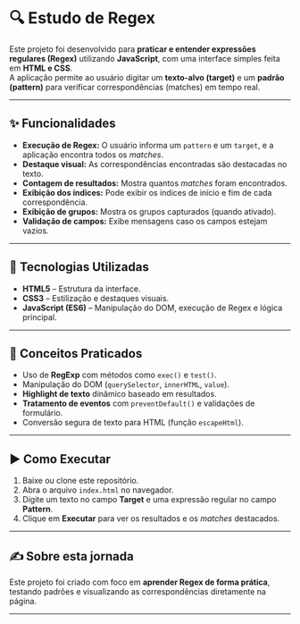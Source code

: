 # 🔍 Estudo de Regex

Este projeto foi desenvolvido para **praticar e entender expressões regulares (Regex)** utilizando **JavaScript**, com uma interface simples feita em **HTML e CSS**.  
A aplicação permite ao usuário digitar um **texto-alvo (target)** e um **padrão (pattern)** para verificar correspondências (matches) em tempo real.

---

## ✨ Funcionalidades
- **Execução de Regex:** O usuário informa um `pattern` e um `target`, e a aplicação encontra todos os *matches*.
- **Destaque visual:** As correspondências encontradas são destacadas no texto.
- **Contagem de resultados:** Mostra quantos *matches* foram encontrados.
- **Exibição dos índices:** Pode exibir os índices de início e fim de cada correspondência.
- **Exibição de grupos:** Mostra os grupos capturados (quando ativado).
- **Validação de campos:** Exibe mensagens caso os campos estejam vazios.

---

## 🚀 Tecnologias Utilizadas
- **HTML5** – Estrutura da interface.
- **CSS3** – Estilização e destaques visuais.
- **JavaScript (ES6)** – Manipulação do DOM, execução de Regex e lógica principal.

---

## 🧠 Conceitos Praticados
- Uso de **RegExp** com métodos como `exec()` e `test()`.
- Manipulação do DOM (`querySelector`, `innerHTML`, `value`).
- **Highlight de texto** dinâmico baseado em resultados.
- **Tratamento de eventos** com `preventDefault()` e validações de formulário.
- Conversão segura de texto para HTML (função `escapeHtml`).

---

## ▶️ Como Executar
1. Baixe ou clone este repositório.
2. Abra o arquivo `index.html` no navegador.
3. Digite um texto no campo **Target** e uma expressão regular no campo **Pattern**.
4. Clique em **Executar** para ver os resultados e os *matches* destacados.

---

## ✍️ Sobre esta jornada
Este projeto foi criado com foco em **aprender Regex de forma prática**, testando padrões e visualizando as correspondências diretamente na página.

---
